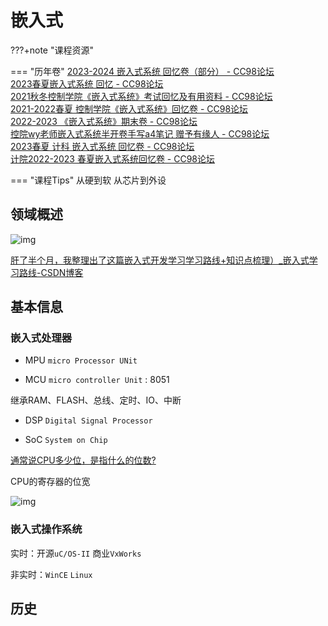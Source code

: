 # 嵌入式

???+note "课程资源"

=== "历年卷"
    [2023-2024 嵌入式系统 回忆卷（部分） - CC98论坛](https://www.cc98.org/topic/5804405)<br>
    [2023春夏嵌入式系统 回忆 - CC98论坛](https://www.cc98.org/topic/5636810)<br>
    [2021秋冬控制学院《嵌入式系统》考试回忆及有用资料 - CC98论坛](https://www.cc98.org/topic/5026104)<br>
    [2021-2022春夏 控制学院《嵌入式系统》回忆卷 - CC98论坛](https://www.cc98.org/topic/5352976)<br>
    [2022-2023 《嵌入式系统》期末卷 - CC98论坛](https://www.cc98.org/topic/5505315)<br>
    [控院wy老师嵌入式系统半开卷手写a4笔记 赠予有缘人 - CC98论坛](https://www.cc98.org/topic/5695583/1#1)<br>
    [2023春夏 计科 嵌入式系统 回忆卷 - CC98论坛](https://www.cc98.org/topic/5644583)<br>
    [计院2022-2023 春夏嵌入式系统回忆卷 - CC98论坛](https://www.cc98.org/topic/5644575)<br>

=== "课程Tips"
	从硬到软
	从芯片到外设


## 领域概述

![img](https://codesheep.oss-cn-hangzhou.aliyuncs.com/blog/qianrushiyasuo.jpg)

[肝了半个月，我整理出了这篇嵌入式开发学习学习路线+知识点梳理）_嵌入式学习路线-CSDN博客](https://blog.csdn.net/wangshuaiwsws95/article/details/107830452)



## 基本信息

### 嵌入式处理器

- MPU  `micro Processor UNit `

- MCU `micro controller Unit` : 8051 

继承RAM、FLASH、总线、定时、IO、中断

- DSP `Digital Signal Processor`

- SoC `System on Chip`

[通常说CPU多少位，是指什么的位数? ](https://www.zhihu.com/question/25742080)

CPU的寄存器的位宽

![img](https://pica.zhimg.com/80/v2-9396a6ddc748e56a9dc33dadbc173aba_1440w.webp?source=1def8aca)

### 嵌入式操作系统

实时：开源`uC/OS-II` 商业`VxWorks`

非实时：`WinCE` `Linux`



## 历史


